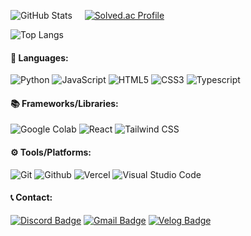 ![GitHub Stats](https://github-readme-stats.vercel.app/api?username=printjin-gmailcom&hide=stars&count_private=true&show_icons=true&&theme=graywhite&rank_icon=github) &nbsp; &nbsp; [![Solved.ac Profile](http://mazassumnida.wtf/api/v2/generate_badge?boj=printjin)](https://solved.ac/printjin/)

![Top Langs](https://github-readme-stats.vercel.app/api/top-langs?username=printjin-gmailcom&layout=compact&langs_count=6)

#### 🔧 Languages:
![Python](https://img.shields.io/badge/Python-3776AB.svg?&style=for-the-badge&logo=Python&logoColor=white) ![JavaScript](https://img.shields.io/badge/JavaScript-F7DF1E.svg?&style=for-the-badge&logo=JavaScript&logoColor=white) ![HTML5](https://img.shields.io/badge/HTML5-E34F26.svg?&style=for-the-badge&logo=HTML5&logoColor=white) ![CSS3](https://img.shields.io/badge/CSS3-1572B6.svg?&style=for-the-badge&logo=CSS3&logoColor=white) ![Typescript](https://img.shields.io/badge/Typescript-3178C6?style=for-the-badge&logo=Typescript&logoColor=white)

#### 📚 Frameworks/Libraries:
![Google Colab](https://img.shields.io/badge/Google_Colab-F9AB00?style=for-the-badge&logo=Google-Colab&logoColor=white) ![React](https://img.shields.io/badge/React-61DAFB?style=for-the-badge&logo=React&logoColor=black) ![Tailwind CSS](https://img.shields.io/badge/Tailwind_CSS-06B6D4?style=for-the-badge&logo=Tailwind-CSS&logoColor=white) 

#### ⚙️ Tools/Platforms:
![Git](https://img.shields.io/badge/Git-F05032.svg?&style=for-the-badge&logo=Git&logoColor=white) ![Github](https://img.shields.io/badge/github-181717?style=for-the-badge&logo=github&logoColor=white) ![Vercel](https://img.shields.io/badge/Vercel-000000?style=for-the-badge&logo=Vercel&logoColor=white) ![Visual Studio Code](https://img.shields.io/badge/Visual%20Studio%20Code-007ACC.svg?&style=for-the-badge&logo=Visual%20Studio%20Code&logoColor=white)

#### 📞 Contact:
[![Discord Badge](https://img.shields.io/badge/Discord-5865F2?style=for-the-badge&logo=discord&logoColor=white&link=https://discord.com/)](https://discord.com/users/print-yeonjin) [![Gmail Badge](https://img.shields.io/badge/Gmail-d14836?style=for-the-badge&logo=Gmail&logoColor=white&link=mailto:printjin@gmail.com)](mailto:printjin@gmail.com) [![Velog Badge](https://img.shields.io/badge/Velog-20C997?style=for-the-badge&logo=velog&logoColor=white&link=https://velog.io/@print-jin-gmail/posts)](https://velog.io/@print-jin-gmail/posts)


